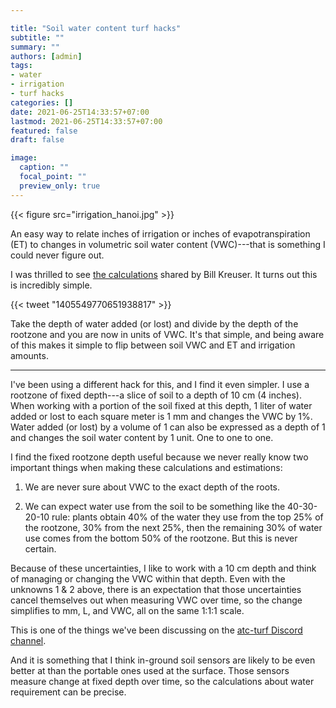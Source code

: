 ```yaml
---

title: "Soil water content turf hacks"
subtitle: ""
summary: ""
authors: [admin]
tags: 
- water
- irrigation
- turf hacks
categories: []
date: 2021-06-25T14:33:57+07:00
lastmod: 2021-06-25T14:33:57+07:00
featured: false
draft: false

image:
  caption: ""
  focal_point: ""
  preview_only: true
---
```


{{< figure src="irrigation_hanoi.jpg" >}}

An easy way to relate inches of irrigation or inches of evapotranspiration (ET) to changes in volumetric soil water content (VWC)---that is something I could never figure out. 

I was thrilled to see [the calculations](https://twitter.com/PGRBill/status/1405549770651938817) shared by Bill Kreuser. It turns out this is incredibly simple.

{{< tweet "1405549770651938817" >}}

Take the depth of water added (or lost) and divide by the depth of the rootzone and you are now in units of VWC. It's that simple, and being aware of this makes it simple to flip between soil VWC and ET and irrigation amounts.

---

I've been using a different hack for this, and I find it even simpler. I use a rootzone of fixed depth---a slice of soil to a depth of 10 cm (4 inches). When working with a portion of the soil fixed at this depth, 1 liter of water added or lost to each square meter is 1 mm and changes the VWC by 1%. Water added (or lost) by a volume of 1 can also be expressed as a depth of 1 and changes the soil water content by 1 unit. One to one to one.

I find the fixed rootzone depth useful because we never really know two important things when making these calculations and estimations:

1. We are never sure about VWC to the exact depth of the roots.

2. We can expect water use from the soil to be something like the 40-30-20-10 rule: plants obtain 40% of the water they use from the top 25% of the rootzone, 30% from the next 25%, then the remaining 30% of water use comes from the bottom 50% of the rootzone. But this is never certain.

Because of these uncertainties, I like to work with a 10 cm depth and think of managing or changing the VWC within that depth. Even with the unknowns 1 & 2 above, there is an expectation that those uncertainties cancel themselves out when measuring VWC over time, so the change simplifies to mm, L, and VWC, all on the same 1:1:1 scale.

This is one of the things we've been discussing on the [atc-turf Discord channel](https://discord.gg/K8tWApB5ME). 

And it is something that I think in-ground soil sensors are likely to be even better at than the portable ones used at the surface. Those sensors measure change at fixed depth over time, so the calculations about water requirement can be precise.
